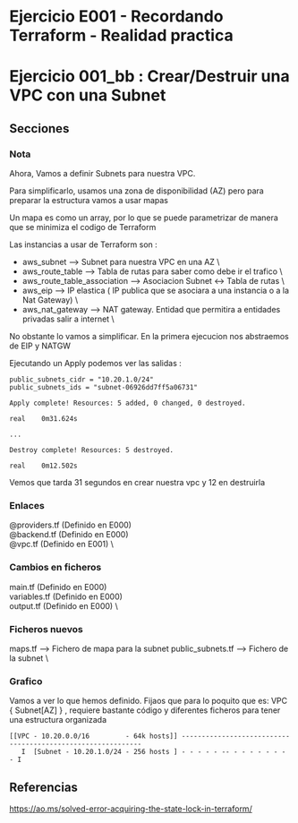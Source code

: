 <!-- Proyecto : # docs-tf -->
# Ejercicio E001 - Recordando Terraform - Realidad practica
# Ejercicio 001_bb : Crear/Destruir una VPC con una Subnet

<!-- Nivel 2 E001 -  V0.0.1 - 2023 Ene-->

## Secciones

### Nota

Ahora, Vamos a definir Subnets para nuestra VPC. 

Para simplificarlo, usamos una zona de disponibilidad (AZ) pero para preparar la estructura vamos a usar mapas

Un mapa es como un array, por lo que se puede parametrizar de manera que se minimiza el codigo de Terraform

Las instancias a usar de Terraform son : 

- aws_subnet                       --> Subnet para nuestra VPC en una AZ                                             \
- aws_route_table                  --> Tabla de rutas para saber como debe ir el trafico                             \
- aws_route_table_association      --> Asociacion Subnet <-> Tabla de rutas                                          \
- aws_eip                          --> IP elastica ( IP publica que se asociara a una instancia o a la Nat Gateway)  \
- aws_nat_gateway                  --> NAT gateway. Entidad que permitira a entidades privadas salir a internet      \

No obstante lo vamos a simplificar. En la primera ejecucion nos abstraemos de EIP y NATGW 

Ejecutando un Apply podemos ver las salidas : 

```
public_subnets_cidr = "10.20.1.0/24"
public_subnets_ids = "subnet-06926dd7ff5a06731"

Apply complete! Resources: 5 added, 0 changed, 0 destroyed.

real    0m31.624s

... 

Destroy complete! Resources: 5 destroyed.

real    0m12.502s
```

Vemos que tarda 31 segundos en crear nuestra vpc y 12 en destruirla

### Enlaces

@providers.tf  (Definido en E000)               \
@backend.tf    (Definido en E000)               \
@vpc.tf        (Definido en E001)               \

### Cambios en ficheros 

main.tf       (Definido en E000)               \
variables.tf  (Definido en E000)               \
output.tf     (Definido en E000)               \

### Ficheros nuevos

maps.tf           -->  Fichero de mapa para la subnet
public_subnets.tf -->  Fichero de la subnet                        \


### Grafico

Vamos a ver lo que hemos definido. Fijaos que para lo poquito que es: VPC { Subnet[AZ] } , requiere bastante código y diferentes ficheros para tener una estructura organizada

```
[[VPC - 10.20.0.0/16         - 64k hosts]] ------------------------------------------------------------
   I  [Subnet - 10.20.1.0/24 - 256 hosts ] - - - - - -- - - - - - - - - I
```


<!-- ==--==--==--==--==--==--==--==--==--==--==--==--==--==--==-- -->

## Referencias

https://ao.ms/solved-error-acquiring-the-state-lock-in-terraform/

